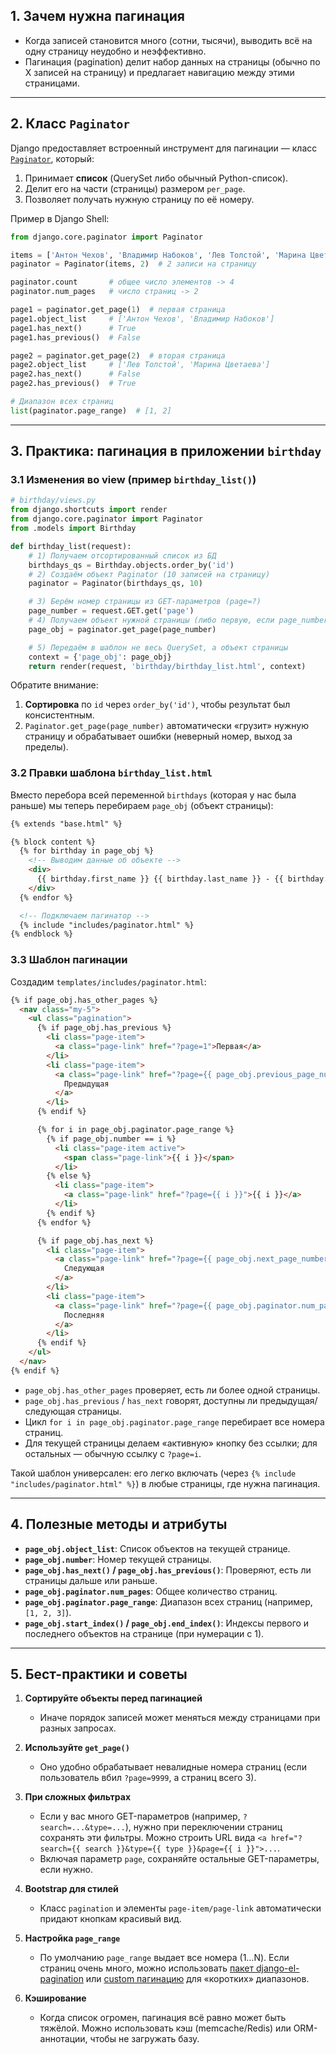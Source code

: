 ## 1. Зачем нужна пагинация

- Когда записей становится много (сотни, тысячи), выводить всё на одну страницу неудобно и неэффективно.
- Пагинация (pagination) делит набор данных на страницы (обычно по X записей на страницу) и предлагает навигацию между этими страницами.

---

## 2. Класс `Paginator`

Django предоставляет встроенный инструмент для пагинации — класс [`Paginator`](https://docs.djangoproject.com/en/4.2/topics/pagination/), который:

1. Принимает **список** (QuerySet либо обычный Python-список).
2. Делит его на части (страницы) размером `per_page`.
3. Позволяет получать нужную страницу по её номеру.

Пример в Django Shell:

```python
from django.core.paginator import Paginator

items = ['Антон Чехов', 'Владимир Набоков', 'Лев Толстой', 'Марина Цветаева']
paginator = Paginator(items, 2)  # 2 записи на страницу

paginator.count       # общее число элементов -> 4
paginator.num_pages   # число страниц -> 2

page1 = paginator.get_page(1)  # первая страница
page1.object_list     # ['Антон Чехов', 'Владимир Набоков']
page1.has_next()      # True
page1.has_previous()  # False

page2 = paginator.get_page(2)  # вторая страница
page2.object_list     # ['Лев Толстой', 'Марина Цветаева']
page2.has_next()      # False
page2.has_previous()  # True

# Диапазон всех страниц
list(paginator.page_range)  # [1, 2]
```

---

## 3. Практика: пагинация в приложении `birthday`

### 3.1 Изменения во view (пример `birthday_list()`)

```python
# birthday/views.py
from django.shortcuts import render
from django.core.paginator import Paginator
from .models import Birthday

def birthday_list(request):
    # 1) Получаем отсортированный список из БД
    birthdays_qs = Birthday.objects.order_by('id')
    # 2) Создаём объект Paginator (10 записей на страницу)
    paginator = Paginator(birthdays_qs, 10)

    # 3) Берём номер страницы из GET-параметров (page=?)
    page_number = request.GET.get('page')
    # 4) Получаем объект нужной страницы (либо первую, если page_number невалиден)
    page_obj = paginator.get_page(page_number)

    # 5) Передаём в шаблон не весь QuerySet, а объект страницы
    context = {'page_obj': page_obj}
    return render(request, 'birthday/birthday_list.html', context)
```

Обратите внимание:

1. **Сортировка** по `id` через `order_by('id')`, чтобы результат был консистентным.
2. `Paginator.get_page(page_number)` автоматически «грузит» нужную страницу и обрабатывает ошибки (неверный номер, выход за пределы).

### 3.2 Правки шаблона `birthday_list.html`

Вместо перебора всей переменной `birthdays` (которая у нас была раньше) мы теперь перебираем `page_obj` (объект страницы):

```html
{% extends "base.html" %}

{% block content %}
  {% for birthday in page_obj %}
    <!-- Выводим данные об объекте -->
    <div>
      {{ birthday.first_name }} {{ birthday.last_name }} - {{ birthday.birthday }}
    </div>
  {% endfor %}

  <!-- Подключаем пагинатор -->
  {% include "includes/paginator.html" %}
{% endblock %}
```

### 3.3 Шаблон пагинации

Создадим `templates/includes/paginator.html`:

```html
{% if page_obj.has_other_pages %}
  <nav class="my-5">
    <ul class="pagination">
      {% if page_obj.has_previous %}
        <li class="page-item">
          <a class="page-link" href="?page=1">Первая</a>
        </li>
        <li class="page-item">
          <a class="page-link" href="?page={{ page_obj.previous_page_number }}">
            Предыдущая
          </a>
        </li>
      {% endif %}

      {% for i in page_obj.paginator.page_range %}
        {% if page_obj.number == i %}
          <li class="page-item active">
            <span class="page-link">{{ i }}</span>
          </li>
        {% else %}
          <li class="page-item">
            <a class="page-link" href="?page={{ i }}">{{ i }}</a>
          </li>
        {% endif %}
      {% endfor %}

      {% if page_obj.has_next %}
        <li class="page-item">
          <a class="page-link" href="?page={{ page_obj.next_page_number }}">
            Следующая
          </a>
        </li>
        <li class="page-item">
          <a class="page-link" href="?page={{ page_obj.paginator.num_pages }}">
            Последняя
          </a>
        </li>
      {% endif %}
    </ul>
  </nav>
{% endif %}
```

- `page_obj.has_other_pages` проверяет, есть ли более одной страницы.
- `page_obj.has_previous` / `has_next` говорят, доступны ли предыдущая/следующая страницы.
- Цикл `for i in page_obj.paginator.page_range` перебирает все номера страниц.
- Для текущей страницы делаем «активную» кнопку без ссылки; для остальных — обычную ссылку с `?page=i`.

Такой шаблон универсален: его легко включать (через `{% include "includes/paginator.html" %}`) в любые страницы, где нужна пагинация.

---

## 4. Полезные методы и атрибуты

- **`page_obj.object_list`**: Список объектов на текущей странице.
- **`page_obj.number`**: Номер текущей страницы.
- **`page_obj.has_next()` / `page_obj.has_previous()`**: Проверяют, есть ли страницы дальше или раньше.
- **`page_obj.paginator.num_pages`**: Общее количество страниц.
- **`page_obj.paginator.page_range`**: Диапазон всех страниц (например, `[1, 2, 3]`).
- **`page_obj.start_index()` / `page_obj.end_index()`**: Индексы первого и последнего объектов на странице (при нумерации с 1).

---

## 5. Бест-практики и советы

1. **Сортируйте объекты перед пагинацией**
    
    - Иначе порядок записей может меняться между страницами при разных запросах.
2. **Используйте `get_page()`**
    
    - Оно удобно обрабатывает невалидные номера страниц (если пользователь вбил `?page=9999`, а страниц всего 3).
3. **При сложных фильтрах**
    
    - Если у вас много GET-параметров (например, `?search=...&type=...`), нужно при переключении страниц сохранять эти фильтры. Можно строить URL вида `<a href="?search={{ search }}&type={{ type }}&page={{ i }}">...`.
    - Включая параметр `page`, сохраняйте остальные GET-параметры, если нужно.
4. **Bootstrap для стилей**
    
    - Класс `pagination` и элементы `page-item/page-link` автоматически придают кнопкам красивый вид.
5. **Настройка `page_range`**
    
    - По умолчанию `page_range` выдает все номера (1…N). Если страниц очень много, можно использовать [пакет django-el-pagination](https://pypi.org/project/django-el-pagination/) или [custom пагинацию](https://docs.djangoproject.com/en/4.2/topics/pagination/#using-paginator-in-a-view) для «коротких» диапазонов.
6. **Кэширование**
    
    - Когда список огромен, пагинация всё равно может быть тяжёлой. Можно использовать кэш (memcache/Redis) или ORM-аннотации, чтобы не загружать базу.